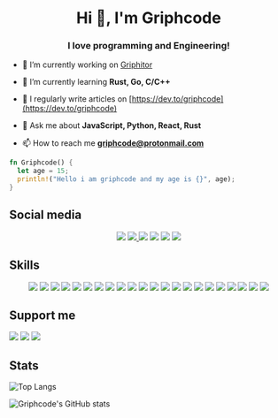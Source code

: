 <h1 align="center">Hi 👋, I'm Griphcode</h1>
<h3 align="center">I love programming and Engineering!</h3>

- 🔭 I’m currently working on [Griphitor](https://github.com/Griphitor/Griphitor)

- 🌱 I’m currently learning **Rust, Go, C/C++**

- 📝 I regularly write articles on [https://dev.to/griphcode](https://dev.to/griphcode)

- 💬 Ask me about **JavaScript, Python, React, Rust**

- 📫 How to reach me **griphcode@protonmail.com**


```rs
fn Griphcode() {
  let age = 15;
  println!("Hello i am griphcode and my age is {}", age);
}
```

## Social media
<div align="center">
<a href="https://stackoverflow.com/users/16465668/griphcode"><img src="https://img.shields.io/badge/Stack_Overflow-FE7A16?style=for-the-badge&logo=stack-overflow&logoColor=white" /></a>
<a href="https://twitter.com/griphcode"><img src="https://img.shields.io/badge/Twitter-1DA1F2?style=for-the-badge&logo=twitter&logoColor=white" />
<a href="https://www.youtube.com/channel/UCeN8RPt-v8GQ04rLVSF5DzA"><img src="https://img.shields.io/badge/YouTube-FF0000?style=for-the-badge&logo=youtube&logoColor=white" /></a>
<a href="https://www.linkedin.com/in/griphcode-dev-52030422a/"><img src="https://img.shields.io/badge/LinkedIn-0077B5?style=for-the-badge&logo=linkedin&logoColor=white" /></a>
<a href="https://dev.to/griphcode"><img src="https://img.shields.io/badge/dev.to-0A0A0A?style=for-the-badge&logo=devdotto&logoColor=white" /></a>
<a href="https://discord.gg/nc4vztQ9ye"><img src="https://img.shields.io/badge/Discord-5865F2?style=for-the-badge&logo=discord&logoColor=white" href="https://discord.gg/nc4vztQ9ye" /></a>
</div>

 ##  Skills
<div align="center">
<img src="https://img.shields.io/badge/Java-ED8B00?style=for-the-badge&logo=java&logoColor=white">
<img src="https://img.shields.io/badge/Python-FFFFFF?style=for-the-badge&logo=python&logoColor=blue">
<img src="https://img.shields.io/badge/Rust-00ADD8?style=for-the-badge&logo=rust&logoColor=white">
<img src="https://img.shields.io/badge/php-%23777BB4.svg?style=for-the-badge&logo=php&logoColor=white">
<img src="https://img.shields.io/badge/Shell_Script-121011?style=for-the-badge&logo=gnu-bash&logoColor=white">
<img src="https://img.shields.io/badge/Git-F05032?style=for-the-badge&logo=git&logoColor=white">
<img src="https://img.shields.io/badge/Docker-FFFFFF?style=for-the-badge&logo=docker&logoColor=blue">
<img src="https://img.shields.io/badge/JavaScript-323330?style=for-the-badge&logo=javascript&logoColor=F7DF1E">
<img src="https://img.shields.io/badge/vuejs-%2335495e.svg?style=for-the-badge&logo=vuedotjs&logoColor=%234FC08D">
<img src="https://img.shields.io/badge/Electron-2B2E3A?style=for-the-badge&logo=electron&logoColor=9FEAF9">
<img src="https://img.shields.io/badge/Node.js-339933?style=for-the-badge&logo=nodedotjs&logoColor=white">
<img src="https://img.shields.io/badge/TypeScript-007ACC?style=for-the-badge&logo=typescript&logoColor=white">
<img src="https://img.shields.io/badge/WebAssembly-654FF0?style=for-the-badge&logo=WebAssembly&logoColor=white">
<img src="https://img.shields.io/badge/Markdown-ED8B00?style=for-the-badge&logo=markdown&logoColor=white">
<img src="https://img.shields.io/badge/Supabase-181818?style=for-the-badge&logo=supabase&logoColor=white">
<img src="https://img.shields.io/badge/Vercel-000000?style=for-the-badge&logo=vercel&logoColor=white">
<img src="https://img.shields.io/badge/HTML5-E34F26?style=for-the-badge&logo=html5&logoColor=white">
<img src="https://img.shields.io/badge/CSS3-1572B6?style=for-the-badge&logo=css3&logoColor=white">
<img src="https://img.shields.io/badge/Chakra--UI-319795?style=for-the-badge&logo=chakra-ui&logoColor=white">
<img src="https://img.shields.io/badge/React-20232A?style=for-the-badge&logo=react&logoColor=61DAFB">
<img src="https://img.shields.io/badge/Bootstrap-563D7C?style=for-the-badge&logo=bootstrap&logoColor=white">
<img src="https://img.shields.io/badge/Figma-F24E1E?style=for-the-badge&logo=figma&logoColor=white">
</div>

## Support me

<div>
<a href="https://www.buymeacoffee.com/Griphcode"><img src="https://img.shields.io/badge/Buy_Me_A_Coffee-FFDD00?style=for-the-badge&logo=buy-me-a-coffee&logoColor=black"></a>
<a href="https://ko-fi.com/griphcode"><img src="https://img.shields.io/badge/Ko--fi-F16061?style=for-the-badge&logo=ko-fi&logoColor=white"></a>
<a href="https://www.patreon.com/Griphcode"><img src="https://img.shields.io/badge/Patreon-F96854?style=for-the-badge&logo=patreon&logoColor=white"></a>
</div>
  
## Stats
  
  ![Top Langs](https://github-readme-stats.vercel.app/api/top-langs/?username=Griphcode&count_private=true&theme=dark&show_icons=true&hide_langs_below=1)
  
  ![Griphcode's GitHub stats](https://github-readme-stats.vercel.app/api?username=Griphcode&show_icons=true&theme=dark)
